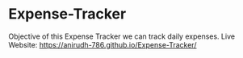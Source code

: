 # Expense-Tracker
Objective of this Expense Tracker we can track daily expenses.
Live Website: https://anirudh-786.github.io/Expense-Tracker/
